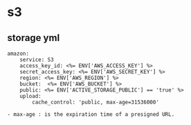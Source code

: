 # s3
## storage yml 
    amazon:
        service: S3
        access_key_id: <%= ENV['AWS_ACCESS_KEY'] %>
        secret_access_key: <%= ENV['AWS_SECRET_KEY'] %>
        region: <%= ENV['AWS_REGION'] %>
        bucket:  <%= ENV['AWS_BUCKET'] %>
        public: <%= ENV['ACTIVE_STORAGE_PUBLIC'] == 'true' %>
        upload:
            cache_control: 'public, max-age=31536000' 

    - max-age : is the expiration time of a presigned URL.
    